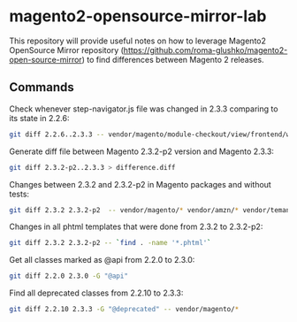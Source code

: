 # magento2-opensource-mirror-lab

This repository will provide useful notes on how to leverage Magento2 OpenSource Mirror repository (https://github.com/roma-glushko/magento2-open-source-mirror) to find differences between
Magento 2 releases.

## Commands

Check whenever step-navigator.js file was changed in 2.3.3 comparing to its state in 2.2.6:

```bash
git diff 2.2.6..2.3.3 -- vendor/magento/module-checkout/view/frontend/web/js/model/step-navigator.js  
```

Generate diff file between Magento 2.3.2-p2 version and Magento 2.3.3:

```bash
git diff 2.3.2-p2..2.3.3 > difference.diff
```

Changes between 2.3.2 and 2.3.2-p2 in Magento packages and without tests: 

```bash
git diff 2.3.2 2.3.2-p2  -- vendor/magento/* vendor/amzn/* vendor/temando/* vendor/klarna/* vendor/dotmailer/*  ":(exclude)*Test.php" ":(exclude)*/tests/*"
```

Changes in all phtml templates that were done from 2.3.2 to 2.3.2-p2:

```bash
git diff 2.3.2 2.3.2-p2 -- `find . -name '*.phtml'`
```

Get all classes marked as @api from 2.2.0 to 2.3.0:

```bash
git diff 2.2.0 2.3.0 -G "@api"
```

Find all deprecated classes from 2.2.10 to 2.3.3:

```bash
git diff 2.2.10 2.3.3 -G "@deprecated" -- vendor/magento/*
```

